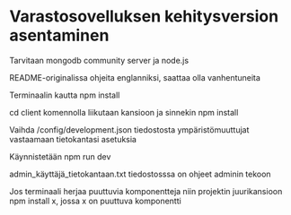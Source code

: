 # Varastosovelluksen kehitysversion asentaminen

Tarvitaan mongodb community server ja node.js

README-originalissa ohjeita englanniksi, saattaa olla vanhentuneita

Terminaalin kautta npm install

cd client komennolla liikutaan kansioon ja sinnekin npm install

Vaihda /config/development.json tiedostosta ympäristömuuttujat vastaamaan tietokantasi asetuksia

Käynnistetään npm run dev

admin_käyttäjä_tietokantaan.txt tiedostosssa on ohjeet adminin tekoon

Jos terminaali herjaa puuttuvia komponentteja niin projektin juurikansioon npm install x, jossa x on puuttuva komponentti